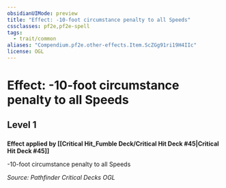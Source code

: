 ```yaml
---
obsidianUIMode: preview
title: "Effect: -10-foot circumstance penalty to all Speeds"
cssclasses: pf2e,pf2e-spell
tags:
  - trait/common
aliases: "Compendium.pf2e.other-effects.Item.ScZGg91ri19H4IIc"
license: OGL
---
```

# Effect: -10-foot circumstance penalty to all Speeds
## Level 1
### 






**Effect applied by [[Critical Hit_Fumble Deck/Critical Hit Deck #45|Critical Hit Deck #45]]**

\-10-foot circumstance penalty to all Speeds

*Source: Pathfinder Critical Decks*
*OGL*